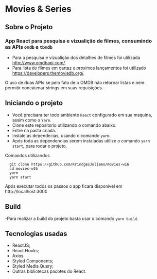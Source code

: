 # Movies & Series

## Sobre o Projeto

### App React para pesquisa e vizualição de filmes, consumindo as APIs `omdb` e `tbmdb`
  - Para a pesquisa e vizualição dos detalhes de filmes foi utilizada http://www.omdbapi.com/.
  - Para lista de filmes em cartaz e proximos lançamentos foi utilizado https://developers.themoviedb.org/.

O uso de duas APIs se pelo fato de o OMDB não retornar listas e nem permitir concatenar strings em suas requisições.

## Iniciando o projeto

 - Você precisara ter todo ambiente `React` configurado em sua maquina, assim como o `Yarn`.
 - Clone este repositorio utilizando o comando abaixo.
 - Entre na pasta criada.
 - Instale as dependecias, usando o comando `yarn`.
 - Após toda as dependencias serem instaladas utilize o comando `yarn start`, para rodar o projeto.


Comandos utilizandos
```
  git clone https://github.com/KrindgesJuliano/movies-w16
  cd movies-w16
  yarn
  yarn start
```
Após executar todos os passos o app ficara disponivel em http://localhost:3000

## Build

-Para realizar a build do projeto basta usar o comando `yarn build`.

## Tecnologias usadas

- ReactJS;
- React Hooks;
- Axios
- Styled Components;
- Styled Media Query;
- Outras bibliotecas pacotes do React.
